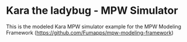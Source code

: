 # Kara the ladybug - MPW Simulator

This is the modeled Kara MPW simulator example for the MPW Modeling Framework (https://github.com/Fumapps/mpw-modeling-framework)
